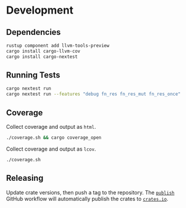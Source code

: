# Development

## Dependencies

```bash
rustup component add llvm-tools-preview
cargo install cargo-llvm-cov
cargo install cargo-nextest
```


## Running Tests

```bash
cargo nextest run
cargo nextest run --features "debug fn_res fn_res_mut fn_res_once"
```


## Coverage

Collect coverage and output as `html`.

```bash
./coverage.sh && cargo coverage_open
```

Collect coverage and output as `lcov`.

```bash
./coverage.sh
```


## Releasing

Update crate versions, then push a tag to the repository. The [`publish`] GitHub workflow will automatically publish the crates to [`crates.io`].

[`publish`]: https://github.com/azriel91/rt_map/actions/workflows/publish.yml
[`crates.io`]:https://crates.io/
